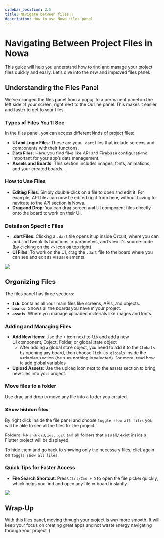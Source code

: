 ```yaml
---
sidebar_position: 2.5
title: Navigate between files 📁
description: How to use Nowa files panel
---
```


# Navigating Between Project Files in Nowa

This guide will help you understand how to find and manage your project files quickly and easily. Let’s dive into the new and improved files panel.

## Understanding the Files Panel

We've changed the files panel from a popup to a permanent panel on the left side of your screen, right next to the Outline panel. This makes it easier and faster to get to your files.

### Types of Files You'll See

In the files panel, you can access different kinds of project files:

- **UI and Logic Files**: These are your `.dart` files that include screens and components with their functions.
- **Data Files**: Here, you find files like API and Firebase configurations important for your app’s data management.
- **Assets and Boards**: This section includes images, fonts, animations, and your created boards.

### How to Use Files

- **Editing Files**: Simply double-click on a file to open and edit it. For example, API files can now be edited right from here, without having to navigate to the API section in Nowa.
- **Drag and Drop**: You can drag screen and UI component files directly onto the board to work on their UI.

### Details on Specific Files

- **.dart Files**: Clicking a `.dart` file opens it up inside Circuit, where you can add and tweak its functions or parameters, and view it's source-code (by clicking on the `<>` icon on top right)
- **UI Files**: To work on the UI, drag the `.dart` file to the board where you can see and edit its visual elements.

![](../legacy/img_releasenotes/1.7.0/file-panel.gif)

## Organizing Files

The files panel has three sections:

- **`lib`**: Contains all your main files like screens, APIs, and objects.
- **`boards`**: Shows all the boards you have in your project.
- **`assets`**: Where you manage uploaded materials like images and fonts.

### Adding and Managing Files

- **Add New Items**: Use the `+` icon next to `lib` and add a new UI component, Object, Folder, or global state object.
	- After adding a global state object, you need to add it to the `Globals` by opening any board, then choose `Pick up globals` inside the variables section (be sure nothing is selected). For more, read how to add global variables 
- **Upload Assets**: Use the upload icon next to the assets section to bring new files into your project.

### Move files to a folder
Use drag and drop to move any file into a folder you created. 


### Show hidden files
By right click inside the file panel and choose `toggle show all files` you will be able to see all the files for the project. 

Folders like `android`, `ios`, `.git` and all folders that usually exist inside a Flutter project will be displayed.

To hide them and go back to showing only the necessary files, click again on `toggle show all files`.

### Quick Tips for Faster Access

- **File Search Shortcut**: Press `Ctrl/Cmd + O` to open the file picker quickly, which helps you find and open any file or board instantly.

![](./img/open-files-picker.gif)


## Wrap-Up

With this files panel, moving through your project is way more smooth. It will keep your focus on creating great apps and not waste energy navigating through your project :)